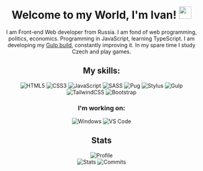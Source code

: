 <div align="center">
  <h1>Welcome to my World, I'm Ivan!
    <img src="https://github.com/blackcater/blackcater/raw/main/images/Hi.gif" height="32"/>
  </h1>
  <p>
    I am Front-end Web developer from Russia. I am fond of web programming, politics, economics. Programming in JavaScript, learning TypeScript. I am developing my <a href="https://github.com/joseffie/Gulp-Settings">Gulp build</a>, constantly improving it. In my spare time I study Czech and play games. 
  </p>
</div>

<div align="center">
  <h2>
    My skills:
  </h2>

  <div>
    <img src="https://img.shields.io/badge/html5-%23E34F26.svg?style=for-the-badge&logo=html5&logoColor=white" alt="HTML5"></img>
    <img src="https://img.shields.io/badge/css3-%231572B6.svg?style=for-the-badge&logo=css3&logoColor=white" alt="CSS3"></img>
    <img src="https://img.shields.io/badge/javascript-%23323330.svg?style=for-the-badge&logo=javascript&logoColor=%23F7DF1E" alt="JavaScript"></img>
    <img src="https://img.shields.io/badge/SASS-hotpink.svg?style=for-the-badge&logo=SASS&logoColor=white" alt="SASS"></img>
    <img src="https://img.shields.io/badge/Pug-FFF?style=for-the-badge&logo=pug&logoColor=A86454" alt="Pug"></img>
    <img src="https://img.shields.io/badge/stylus-%23ff6347.svg?style=for-the-badge&logo=stylus&logoColor=white" alt="Stylus"></img>
    <img src="https://img.shields.io/badge/GULP-%23CF4647.svg?style=for-the-badge&logo=gulp&logoColor=white" alt="Gulp"></img>
    <img src="https://img.shields.io/badge/tailwindcss-%2338B2AC.svg?style=for-the-badge&logo=tailwind-css&logoColor=white" alt="TailwindCSS"></img>
    <img src="https://img.shields.io/badge/bootstrap-%23563D7C.svg?style=for-the-badge&logo=bootstrap&logoColor=white" alt="Bootstrap"></img>
  </div>
<div>

<div align="center">
  <h3>
    I'm working on:
  </h2>

  <div>
    <img src="https://img.shields.io/badge/Windows-0078D6?style=for-the-badge&logo=windows&logoColor=white" alt="Windows"></img>
    <img src="https://img.shields.io/badge/Visual%20Studio%20Code-0078d7.svg?style=for-the-badge&logo=visual-studio-code&logoColor=white" alt="VS Code"></img>
  </div>
</div> 

<div align="center">
  <h2>
    Stats
  </h2>
  
  <div>
    <img src="https://github-profile-summary-cards.vercel.app/api/cards/profile-details?username=joseffie&theme=tokyonight" alt="Profile"></img>
  </div>
  
  <div>
    <img src="https://github-profile-summary-cards.vercel.app/api/cards/stats?username=joseffie&theme=tokyonight" alt="Stats"></img>
    <img src="https://github-profile-summary-cards.vercel.app/api/cards/productive-time?username=joseffie&theme=tokyonight" alt="Commits"></img>
  </div>
</div>
